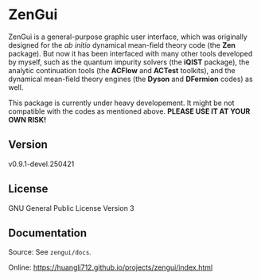 # ZenGui

ZenGui is a general-purpose graphic user interface, which was originally designed for the *ab initio* dynamical mean-field theory code (the **Zen** package). But now it has been interfaced with many other tools developed by myself, such as the quantum impurity solvers (the **iQIST** package), the analytic continuation tools (the **ACFlow** and **ACTest** toolkits), and the dynamical mean-field theory engines (the **Dyson** and **DFermion** codes) as well.

This package is currently under heavy developement. It might be not compatible with the codes as mentioned above. **PLEASE USE IT AT YOUR OWN RISK!**

## Version

v0.9.1-devel.250421

## License

GNU General Public License Version 3

## Documentation

Source: See `zengui/docs`.

Online: https://huangli712.github.io/projects/zengui/index.html
